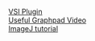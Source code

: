 [VSI Plugin](https://biii.eu/vsi-file-extractor-imagej)<br>
[Useful Graphpad Video](https://www.youtube.com/watch?v=A5m8n2s8I3g)<br>
[ImageJ tutorial](https://www.southampton.ac.uk/~assets/doc/Processing%20workshop.pdf)<br>